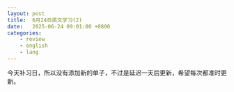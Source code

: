 ```yaml
---
layout: post
title:  6月24日英文学习(2)
date:   2025-06-24 09:01:00 +0800
categories: 
    - review
    - english
    - lang
---
```


今天补习日，所以没有添加新的单子，不过是延迟一天后更新，希望每次都准时更新。

